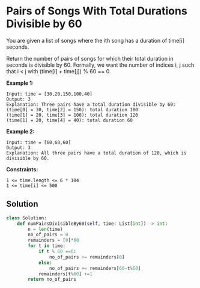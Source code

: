 <h1>Pairs of Songs With Total Durations Divisible by 60</h1>

<p>
You are given a list of songs where the ith song has a duration of time[i] seconds.

Return the number of pairs of songs for which their total duration in seconds is divisible by 60. Formally, we want the number of indices i, j such that i < j with (time[i] + time[j]) % 60 == 0.

<b>Example 1:</b>

    Input: time = [30,20,150,100,40]
    Output: 3
    Explanation: Three pairs have a total duration divisible by 60:
    (time[0] = 30, time[2] = 150): total duration 180
    (time[1] = 20, time[3] = 100): total duration 120
    (time[1] = 20, time[4] = 40): total duration 60
  
<b>Example 2:</b>

    Input: time = [60,60,60]
    Output: 3
    Explanation: All three pairs have a total duration of 120, which is divisible by 60.
 
<b>Constraints:</b>

    1 <= time.length <= 6 * 104
    1 <= time[i] <= 500
</p>

<h2>Solution</h2>

```python
class Solution:
    def numPairsDivisibleBy60(self, time: List[int]) -> int:
        n = len(time)
        no_of_pairs = 0
        remainders = [0]*60 
        for t in time:
            if t % 60 ==0:
                no_of_pairs += remainders[0]
            else:
                no_of_pairs += remainders[60-t%60]
            remainders[t%60] +=1
        return no_of_pairs
```

